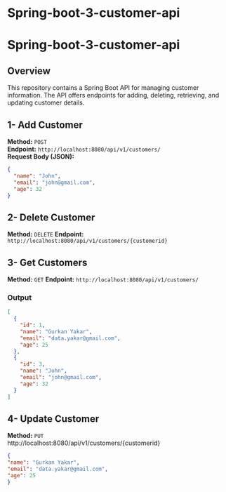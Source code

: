 # Spring-boot-3-customer-api

# Spring-boot-3-customer-api

## Overview
This repository contains a Spring Boot API for managing customer information. The API offers endpoints for adding, deleting, retrieving, and updating customer details.

## 1- Add Customer
**Method:** `POST`  
**Endpoint:** `http://localhost:8080/api/v1/customers/`  
**Request Body (JSON):**
```json
{
  "name": "John",
  "email": "john@gmail.com",
  "age": 32
}
```

## 2- Delete Customer
**Method:** `DELETE`
**Endpoint:** `http://localhost:8080/api/v1/customers/{customerid}`


## 3- Get Customers
**Method:** `GET`
**Endpoint:** `http://localhost:8080/api/v1/customers/`

### Output
```json
[
  {
    "id": 1,
    "name": "Gurkan Yakar",
    "email": "data.yakar@gmail.com",
    "age": 25
  },
  {
    "id": 3,
    "name": "John",
    "email": "john@gmail.com",
    "age": 32
  }
]
```



## 4- Update Customer
**Method:** `PUT`  
http://localhost:8080/api/v1/customers/{customerid}

```json
{
"name": "Gurkan Yakar",
"email": "data.yakar@gmail.com",
"age": 25
}
```